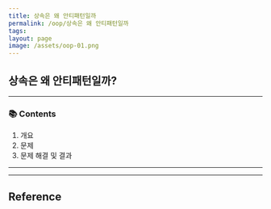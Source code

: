 ```yaml
---
title: 상속은 왜 안티패턴일까
permalink: /oop/상속은 왜 안티패턴일까
tags: 
layout: page
image: /assets/oop-01.png
---
```


## 상속은 왜 안티패턴일까?

---

### 📚 Contents

1. 개요
2. 문제
3. 문제 해결 및 결과

---


---

## Reference
